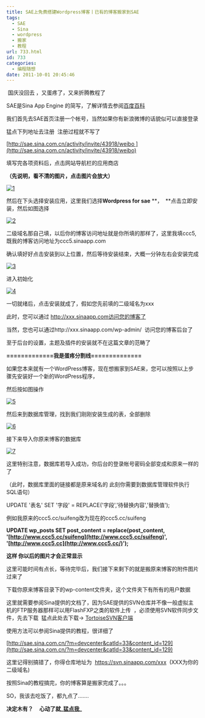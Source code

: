 ```yaml
---
title: SAE上免费搭建Wordpress博客丨已有的博客搬家到SAE
tags:
  - SAE
  - Sina
  - wordpress
  - 搬家
  - 教程
url: 733.html
id: 733
categories:
  - 编程随想
date: 2011-10-01 20:45:46
---
```


 国庆没回去 ，又蛋疼了，又来折腾教程了

SAE是Sina App Engine 的简写，了解详情去参阅[百度百科](http://baike.baidu.com/view/2974259.htm)

我们首先去SAE首页注册一个帐号，当然如果你有新浪微博的话貌似可以直接登录

猛点下列地址去注册  注册过程就不写了

[http://sae.sina.com.cn/activity/invite/43918/weibo ](http://sae.sina.com.cn/activity/invite/43918/weibo)

填写完各项资料后，点击网站导航栏的应用商店

**（先说明，看不清的图片，点击图片会放大）**

[![](http://ccc5.cc/wp-content/uploads/2011/10/1-300x123.png "1")](http://ccc5.cc/wp-content/uploads/2011/10/1.png)

然后在下头选择安装应用，这里我们选择**Wordpress for sae** **，  **点击立即安装，然后如图选择

[![](http://ccc5.cc/wp-content/uploads/2011/10/2-300x68.png "2")](http://ccc5.cc/wp-content/uploads/2011/10/2.png)

二级域名那自己填，以后你的博客访问地址就是你所填的那样了，这里我填ccc5,既我的博客访问地址为ccc5.sinaapp.com

确认填好好点击安装到以上位置，然后等待安装结束，大概一分钟左右会安装完成

[![](http://ccc5.cc/wp-content/uploads/2011/10/3-300x115.png "3")](http://ccc5.cc/wp-content/uploads/2011/10/3.png)

进入初始化

[![](http://ccc5.cc/wp-content/uploads/2011/10/4-300x246.png "4")](http://ccc5.cc/wp-content/uploads/2011/10/4.png)

一切就绪后，点击安装就成了，假如您先前填的二级域名为xxx

此时，您可以通过 http://xxx.sinaapp.com访问您的博客了

当然，您也可以通过http://xxx.sinaapp.com/wp-admin/  访问您的博客后台了

至于后台的设置，主题及插件的安装就不在这篇文章的范畴了

**=============我是蛋疼分割线==============**

如果您本来就有一个WordPress博客，现在想搬家到SAE来，您可以按照以上步骤先安装好一个新的WordPress程序，

然后按如图操作

[![](http://ccc5.cc/wp-content/uploads/2011/10/5.png "5")](http://ccc5.cc/wp-content/uploads/2011/10/5.png)

然后来到数据库管理，找到我们刚刚安装生成的表，全部删除

[![](http://ccc5.cc/wp-content/uploads/2011/10/8-300x236.png "6")](http://ccc5.cc/wp-content/uploads/2011/10/8.png)

接下来导入你原来博客的数据库

[![](http://ccc5.cc/wp-content/uploads/2011/10/7-300x152.png "7")](http://ccc5.cc/wp-content/uploads/2011/10/7.png)

这里特别注意，数据库若导入成功，你后台的登录帐号密码全部变成和原来一样的了

（此时，数据库里面的链接都是原来域名的 此刻你需要到数据库管理软件执行SQL语句）

UPDATE '表名' SET '字段' = REPLACE('字段','待替换内容','替换值');

例如我原来的ccc5.cc/suifeng改为现在的ccc5.cc/suifeng

**UPDATE wp\_posts SET post\_content = replace(post_content, '[http://www.ccc5.cc/suifeng](http://www.ccc5.cc/suifeng)', '[http://www.ccc5.cc](http://www.ccc5.cc/)');**

**这样 你以后的图片才会正常显示**

这里可能时间有点长，等待完毕后，我们接下来剩下的就是搬原来博客的附件图片过来了

下载你原来博客目录下的wp-content文件夹，这个文件夹下有所有的用户数据

这里就需要参阅Sina提供的文档了，因为SAE提供的SVN仓库并不像一般虚拟主机的FTP服务器那样可以用FlashFXP之类的软件上传  ，必须使用SVN软件同步文件，先去下载  猛点此处去下载→ [TortoiseSVN客户端](http://sae.sina.com.cn/?m=devcenter&catId=33&content_id=129)

使用方法可以参阅Sina提供的教程，很详细了

[http://sae.sina.com.cn/?m=devcenter&catId=33&content_id=129](http://sae.sina.com.cn/?m=devcenter&catId=33&content_id=129)

这里记得别搞错了，你得仓库地址为  https://svn.sinaapp.com/xxx  (XXX为你的二级域名)

按照Sina的教程搞完，你的博客算是搬家完成了。。。

SO，我该去吃饭了，都九点了.......

**决定木有？     心动了就_[猛点我](http://sae.sina.com.cn/activity/invite/43918/weibo)_**